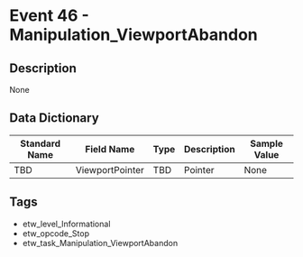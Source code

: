 # Event 46 - Manipulation_ViewportAbandon

## Description
None

## Data Dictionary
|Standard Name|Field Name|Type|Description|Sample Value|
|---|---|---|---|---|
|TBD|ViewportPointer|TBD|Pointer|None|None|

## Tags
* etw_level_Informational
* etw_opcode_Stop
* etw_task_Manipulation_ViewportAbandon